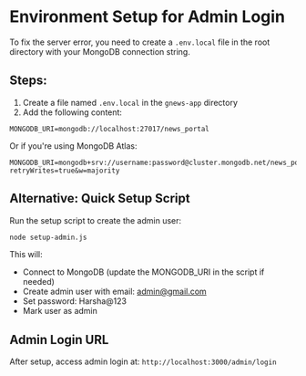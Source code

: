 # Environment Setup for Admin Login

To fix the server error, you need to create a `.env.local` file in the root directory with your MongoDB connection string.

## Steps:

1. Create a file named `.env.local` in the `gnews-app` directory
2. Add the following content:

```
MONGODB_URI=mongodb://localhost:27017/news_portal
```

Or if you're using MongoDB Atlas:

```
MONGODB_URI=mongodb+srv://username:password@cluster.mongodb.net/news_portal?retryWrites=true&w=majority
```

## Alternative: Quick Setup Script

Run the setup script to create the admin user:

```bash
node setup-admin.js
```

This will:
- Connect to MongoDB (update the MONGODB_URI in the script if needed)
- Create admin user with email: admin@gmail.com
- Set password: Harsha@123
- Mark user as admin

## Admin Login URL

After setup, access admin login at: `http://localhost:3000/admin/login`
